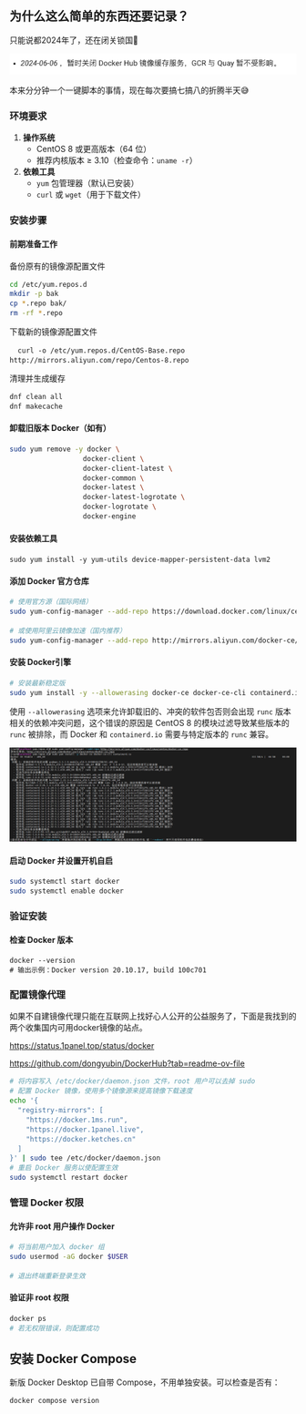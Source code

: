 ## 为什么这么简单的东西还要记录？

只能说都2024年了，还在闭关锁国🤣

![img](v2-ba4b562df642e02f5e336125cc6b12a4_1440w.jpg)

本来分分钟一个一键脚本的事情，现在每次要搞七搞八的折腾半天😅

### 环境要求

1. **操作系统**
   - CentOS 8 或更高版本（64 位）
   - 推荐内核版本 ≥ 3.10（检查命令：`uname -r`）
2. **依赖工具**
   - `yum` 包管理器（默认已安装）
   - `curl` 或 `wget`（用于下载文件）

### 安装步骤

#### 前期准备工作

备份原有的镜像源配置文件

```bash
cd /etc/yum.repos.d
mkdir -p bak
cp *.repo bak/
rm -rf *.repo
```

下载新的镜像源配置文件

`  curl -o /etc/yum.repos.d/CentOS-Base.repo http://mirrors.aliyun.com/repo/Centos-8.repo`

清理并生成缓存

```bash
dnf clean all
dnf makecache
```

#### 卸载旧版本 Docker（如有）

```bash
sudo yum remove -y docker \
                  docker-client \
                  docker-client-latest \
                  docker-common \
                  docker-latest \
                  docker-latest-logrotate \
                  docker-logrotate \
                  docker-engine
```

#### 安装依赖工具

`sudo yum install -y yum-utils device-mapper-persistent-data lvm2`

#### 添加 Docker 官方仓库

```bash
# 使用官方源（国际网络）
sudo yum-config-manager --add-repo https://download.docker.com/linux/centos/docker-ce.repo

# 或使用阿里云镜像加速（国内推荐）
sudo yum-config-manager --add-repo http://mirrors.aliyun.com/docker-ce/linux/centos/docker-ce.repo

```

#### 安装 Docker引擎

```bash
# 安装最新稳定版 
sudo yum install -y --allowerasing docker-ce docker-ce-cli containerd.io
```

使用 `--allowerasing` 选项来允许卸载旧的、冲突的软件包否则会出现 `runc` 版本相关的依赖冲突问题，这个错误的原因是 CentOS 8 的模块过滤导致某些版本的 `runc` 被排除，而 Docker 和 `containerd.io` 需要与特定版本的 `runc` 兼容。

![image-20250603173458936](image-20250603173458936.png)

#### 启动 Docker 并设置开机自启

```bash
sudo systemctl start docker
sudo systemctl enable docker
```

### 验证安装

#### 检查 Docker 版本

```bahs
docker --version
# 输出示例：Docker version 20.10.17, build 100c701
```

### 配置镜像代理

如果不自建镜像代理只能在互联网上找好心人公开的公益服务了，下面是我找到的两个收集国内可用docker镜像的站点。

https://status.1panel.top/status/docker

https://github.com/dongyubin/DockerHub?tab=readme-ov-file

```bash
# 将内容写入 /etc/docker/daemon.json 文件，root 用户可以去掉 sudo
# 配置 Docker 镜像，使用多个镜像源来提高镜像下载速度
echo '{
  "registry-mirrors": [
    "https://docker.1ms.run",
    "https://docker.1panel.live",
    "https://docker.ketches.cn"
  ]
}' | sudo tee /etc/docker/daemon.json
# 重启 Docker 服务以使配置生效
sudo systemctl restart docker
```

### 管理 Docker 权限

#### 允许非 root 用户操作 Docker

```bash
# 将当前用户加入 docker 组
sudo usermod -aG docker $USER

# 退出终端重新登录生效
```

#### 验证非 root 权限

```bash
docker ps
# 若无权限错误，则配置成功
```

## 安装 Docker Compose

新版 Docker Desktop 已自带 Compose，不用单独安装。可以检查是否有：

```bash
docker compose version
```